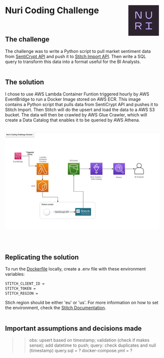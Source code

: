 # Nuri Coding Challenge <img align="right" width="100" height="100" src="images/logo.jpeg">
<br />

## The challenge

The challenge was to write a Python script to pull market sentiment data from [SentiCrypt API](https://senticrypt.com/) and push it to [Stitch Import API](https://www.stitchdata.com/docs/developers/import-api/). Then write a SQL query to transform this data into a format useful for the BI Analysts. <br /><br />

## The solution

I chose to use AWS Lambda Container Funtion triggered hourly by AWS EventBridge to run a Docker Image stored on AWS ECR. This image contains a Python script that pulls data from SentiCrypt API and pushes it to Stitch Import. Then Stitch will do the upsert and load the data to a AWS S3 bucket. The data will then be crawled by AWS Glue Crawler, which will create a Data Catalog that enables it to be queried by AWS Athena. <br /><br />

![Solution's Archictecture](images/architecture.jpeg)

<br /><br />

## Replicating the solution 

To run the [Dockerfile](Dockerfile) locally, create a .env file with these environment variables:<br />


```
STITCH_CLIENT_ID = 
STITCH_TOKEN = 
STITCH_REGION = 
```

Stich region should be either 'eu' or 'us'. For more information on how to set the environment, check the [Stitch Documentation](https://www.stitchdata.com/docs/developers/import-api/guides/quick-start).
<br /><br />

## Important assumptions and decisions made

>> obs: upsert based on timestamp; validation (check if makes sense); add datetime to push; query: check duplicates and null (timestamp)
>> query.sql = ?
>> docker-compose.yml = ?
